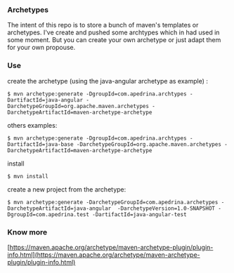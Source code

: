 ### Archetypes

The intent of this repo is to store a bunch of maven's templates or archetypes. I've create and pushed some archtypes which 
in had used in some moment. But you can create your own archetype or just adapt them for your own propouse.

### Use

create the archetype (using the java-angular archetype as example) :

	$ mvn archetype:generate -DgroupId=com.apedrina.archtypes -DartifactId=java-angular -DarchetypeGroupId=org.apache.maven.archetypes -DarchetypeArtifactId=maven-archetype-archetype

others examples:

	$ mvn archetype:generate -DgroupId=com.apedrina.archtypes -DartifactId=java-base -DarchetypeGroupId=org.apache.maven.archetypes -DarchetypeArtifactId=maven-archetype-archetype

install

	$ mvn install

create a new project from the archetype:

	$ mvn archetype:generate -DarchetypeGroupId=com.apedrina.archetypes -DarchetypeArtifactId=java-angular  -DarchetypeVersion=1.0-SNAPSHOT -DgroupId=com.apedrina.test -DartifactId=java-angular-test

### Know more

[https://maven.apache.org/archetype/maven-archetype-plugin/plugin-info.html](https://maven.apache.org/archetype/maven-archetype-plugin/plugin-info.html)
